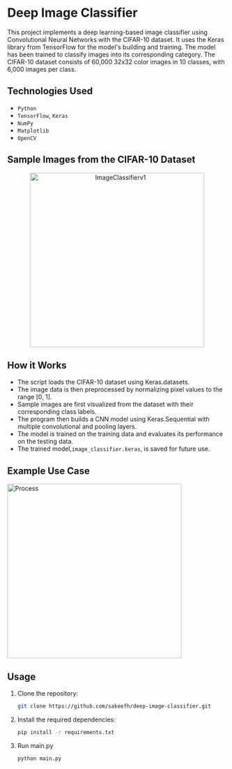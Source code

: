 # Deep Image Classifier

This project implements a deep learning-based image classifier using Convolutional Neural Networks with the CIFAR-10 dataset. It uses the Keras library from TensorFlow for the model's building and training. The model has been trained to classify images into its corresponding category. The CIFAR-10 dataset consists of 60,000 32x32 color images in 10 classes, with 6,000 images per class.

## Technologies Used

- `Python`
- `TensorFlow`, `Keras`
- `NumPy`
- `Matplotlib`
- `OpenCV`
  
## Sample Images from the CIFAR-10 Dataset
<p align="center">
  <img src="https://github.com/sakeefh/Deep-Image-Classifier/assets/91638600/d992ba97-adbb-473b-8090-b08f90f2c3a8" alt="ImageClassifierv1" width="400" height="400">
</p>

## How it Works

- The script loads the CIFAR-10 dataset using Keras.datasets.
- The image data is then preprocessed by normalizing pixel values to the range [0, 1].
- Sample images are first visualized from the dataset with their corresponding class labels.
- The program then builds a CNN model using Keras.Sequential with multiple convolutional and pooling layers.
- The model is trained on the training data and evaluates its performance on the testing data.
- The trained model,`image_classifier.keras`, is saved for future use.

## Example Use Case
<img src="https://github.com/sakeefh/Deep-Image-Classifier/assets/91638600/8e78f808-06b0-48c4-a167-c3572ce94c61" alt="Process" width="400" height="400">



## Usage

1. Clone the repository:

   ```bash
   git clone https://github.com/sakeefh/deep-image-classifier.git

2. Install the required dependencies:

   ```bash
   pip install -r requirements.txt

3. Run main.py

   ```
   python main.py

